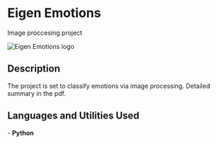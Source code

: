 # Eigen Emotions 
Image proccesing project

 <img src="https://github.com/talkov/eigen-emotions-/blob/main/logo.jpg" alt="Eigen Emotions logo">

<h2>Description</h2>
The project is set to classify emotions via image processing. Detailed summary in the pdf.



 
<h2>Languages and Utilities Used</h2>
- <b>Python</b> 



<p align="center">



<!--
 ```diff
- text in red
+ text in green
! text in orange
# text in gray
@@ text in purple (and bold)@@
```
--!>

